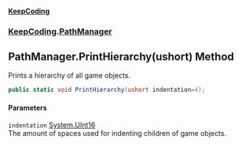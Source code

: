 #### [KeepCoding](index.md 'index')
### [KeepCoding](KeepCoding.md 'KeepCoding').[PathManager](KeepCoding_PathManager.md 'KeepCoding.PathManager')
## PathManager.PrintHierarchy(ushort) Method
Prints a hierarchy of all game objects.  
```csharp
public static void PrintHierarchy(ushort indentation=4);
```
#### Parameters
<a name='KeepCoding_PathManager_PrintHierarchy(ushort)_indentation'></a>
`indentation` [System.UInt16](https://docs.microsoft.com/en-us/dotnet/api/System.UInt16 'System.UInt16')  
The amount of spaces used for indenting children of game objects.
  
